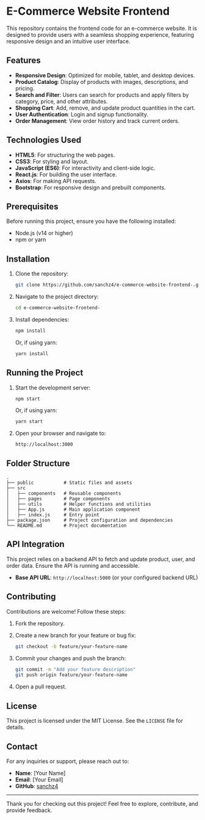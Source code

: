 # E-Commerce Website Frontend

This repository contains the frontend code for an e-commerce website. It is designed to provide users with a seamless shopping experience, featuring responsive design and an intuitive user interface.

## Features

- **Responsive Design**: Optimized for mobile, tablet, and desktop devices.
- **Product Catalog**: Display of products with images, descriptions, and pricing.
- **Search and Filter**: Users can search for products and apply filters by category, price, and other attributes.
- **Shopping Cart**: Add, remove, and update product quantities in the cart.
- **User Authentication**: Login and signup functionality.
- **Order Management**: View order history and track current orders.

## Technologies Used

- **HTML5**: For structuring the web pages.
- **CSS3**: For styling and layout.
- **JavaScript (ES6)**: For interactivity and client-side logic.
- **React.js**: For building the user interface.
- **Axios**: For making API requests.
- **Bootstrap**: For responsive design and prebuilt components.

## Prerequisites

Before running this project, ensure you have the following installed:

- Node.js (v14 or higher)
- npm or yarn

## Installation

1. Clone the repository:

   ```bash
   git clone https://github.com/sanchz4/e-commerce-website-frontend-.git
   ```

2. Navigate to the project directory:

   ```bash
   cd e-commerce-website-frontend-
   ```

3. Install dependencies:

   ```bash
   npm install
   ```

   Or, if using yarn:

   ```bash
   yarn install
   ```

## Running the Project

1. Start the development server:

   ```bash
   npm start
   ```

   Or, if using yarn:

   ```bash
   yarn start
   ```

2. Open your browser and navigate to:

   ```
   http://localhost:3000
   ```

## Folder Structure

```
.
├── public           # Static files and assets
├── src
│   ├── components   # Reusable components
│   ├── pages        # Page components
│   ├── utils        # Helper functions and utilities
│   ├── App.js       # Main application component
│   ├── index.js     # Entry point
├── package.json     # Project configuration and dependencies
└── README.md        # Project documentation
```

## API Integration

This project relies on a backend API to fetch and update product, user, and order data. Ensure the API is running and accessible.

- **Base API URL**: `http://localhost:5000` (or your configured backend URL)

## Contributing

Contributions are welcome! Follow these steps:

1. Fork the repository.
2. Create a new branch for your feature or bug fix:

   ```bash
   git checkout -b feature/your-feature-name
   ```

3. Commit your changes and push the branch:

   ```bash
   git commit -m "Add your feature description"
   git push origin feature/your-feature-name
   ```

4. Open a pull request.

## License

This project is licensed under the MIT License. See the `LICENSE` file for details.

## Contact

For any inquiries or support, please reach out to:

- **Name**: [Your Name]
- **Email**: [Your Email]
- **GitHub**: [sanchz4](https://github.com/sanchz4)

---

Thank you for checking out this project! Feel free to explore, contribute, and provide feedback.

